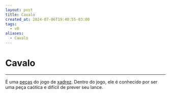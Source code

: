 ```yaml
---
layout: post
title: Cavalo
created_at: 2024-07-06T19:40:55-03:00
tags:
  - v0
aliases:
  - Cavalo
---
```

# Cavalo
---

É uma [peças](_insight/2024-07-06-Pecas_de_xadrez.md) do jogo de [xadrez](api/2024/07/2024-07-06-Xadrez.md). Dentro do jogo, ele é conhecido por ser uma peça caótica e difícil de prever seu lance.